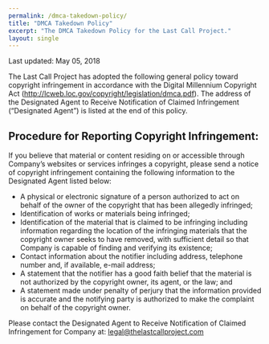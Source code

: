 ```yaml
---
permalink: /dmca-takedown-policy/
title: "DMCA Takedown Policy"
excerpt: "The DMCA Takedown Policy for the Last Call Project."
layout: single
---
```


Last updated: May 05, 2018

The Last Call Project has adopted the following general policy toward copyright infringement in accordance with the Digital Millennium Copyright Act (http://lcweb.loc.gov/copyright/legislation/dmca.pdf). The address of the Designated Agent to Receive Notification of Claimed Infringement (“Designated Agent”) is listed at the end of this policy.

Procedure for Reporting Copyright Infringement:
---------
If you believe that material or content residing on or accessible through Company’s websites or services infringes a copyright, please send a notice of copyright infringement containing the following information to the Designated Agent listed below:
- A physical or electronic signature of a person authorized to act on behalf of the owner of the copyright that has been allegedly infringed; 
- Identification of works or materials being infringed; 
- Identification of the material that is claimed to be infringing including information regarding the location of the infringing materials that the copyright owner seeks to have removed, with sufficient detail so that Company is capable of finding and verifying its existence; 
- Contact information about the notifier including address, telephone number and, if available, e-mail address; 
- A statement that the notifier has a good faith belief that the material is not authorized by the copyright owner, its agent, or the law; and 
- A statement made under penalty of perjury that the information provided is accurate and the notifying party is authorized to make the complaint on behalf of the copyright owner. 

Please contact the Designated Agent to Receive Notification of Claimed Infringement for Company at: [legal@thelastcallproject.com](mailto:legal@thelastcallproject.com)
